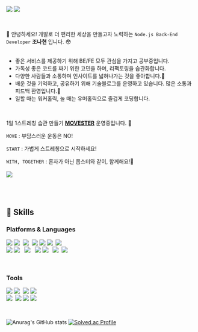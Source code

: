 <a href="https://jnhro1.github.io/" target="_blank"><img src="https://img.shields.io/badge/기술블로그-FF9933?style=flat-square&logo=Bloglovin&logoColor=white"/></a>
<a href="mailto:jnhro1@gmail.com" target="_blank"><img src="https://img.shields.io/badge/jnhro1@gmail.com-EA4335?style=flat-square&logo=Gmail&logoColor=white"/></a>

<br>

👋 안녕하세요! 개발로 더 편리한 세상을 만들고자 노력하는 `Node.js Back-End Developer` <b>조나현</b> 입니다. 😳<br><br>
- 좋은 서비스를 제공하기 위해 BE/FE 모두 관심을 가지고 공부중입니다.
- 가독성 좋은 코드를 짜기 위한 고민을 하며, 리팩토링을 습관화합니다.
- 다양한 사람들과 소통하며 인사이트를 넓혀나가는 것을 좋아합니다.🧐
- 배운 것을 기억하고, 공유하기 위해 기술블로그를 운영하고 있습니다. 많은 소통과 피드백 환영입니다.🥰
- 일할 때는 워커홀릭, 놀 때는 유머홀릭으로 즐겁게 코딩합니다.

<br>


1일 1스트레칭 습관 만들기  <b><a href="https://movester.kr" target="_blank">MOVESTER</a></b> 운영중입니다. 🏃


`MOVE` : 부담스러운 운동은 NO! 

`START` : 가볍게 스트레칭으로 시작하세요!

`WITH, TOGETHER` : 혼자가 아닌 뭅스터와 같이, 함께해요!👐<br><br>
<a href="https://movester.kr" target="_blank"><img src="https://img.shields.io/badge/MOVESTER 웹서비스 🏋-9994c4?style=flat-square&logo=&logoColor=white"/></a>&nbsp;

<br><br>

## 👊 Skills

### Platforms & Languages
<img src="https://img.shields.io/badge/JavaScript-F7DF1E?style=flat-square&logo=JavaScript&logoColor=white"/>&nbsp;<img src="https://img.shields.io/badge/Node.js-339933?style=flat-square&logo=Node.js&logoColor=white"/> &nbsp;<img src="https://img.shields.io/badge/MySQL-4479A1?style=flat-square&logo=MySQL&logoColor=white"/>&nbsp; <img src="https://img.shields.io/badge/JSON Web Tokens-000000?style=flat-square&logo=JSON Web Tokens&logoColor=white"/>&nbsp;<img src="https://img.shields.io/badge/Redis-DC382D?style=flat-square&logo=Redis&logoColor=white"/>&nbsp;<img src="https://img.shields.io/badge/NGINX-009639?style=flat-square&logo=NGINX&logoColor=white"/>&nbsp;  <img src="https://img.shields.io/badge/PM2-2B037A?style=flat-square&logo=PM2&logoColor=white"/>&nbsp; <br><img src="https://img.shields.io/badge/React-61DAFB?style=flat-square&logo=React&logoColor=white"/>&nbsp;<img src="https://img.shields.io/badge/Redux-764ABC?style=flat-square&logo=Redux&logoColor=white"/> &nbsp; <img src="https://img.shields.io/badge/styled-components-DB7093?style=flat-square&logo=styled-components&logoColor=white"/> &nbsp; <img src="https://img.shields.io/badge/HTML5-E34F26?style=flat-square&logo=HTML5&logoColor=white"/>&nbsp;<img src="https://img.shields.io/badge/CSS3-1572B6?style=flat-square&logo=CSS3&logoColor=white"/>&nbsp;&nbsp; <img src="https://img.shields.io/badge/ESLint-4B32C3?style=flat-square&logo=ESLint&logoColor=white"/>&nbsp; <img src="https://img.shields.io/badge/Prettier-F7B93E?style=flat-square&logo=Prettier&logoColor=white"/>

<br>

### Tools

<img src="https://img.shields.io/badge/VisualStudioCode-007ACC?style=flat-square&logo=VisualStudioCode&logoColor=white"/>&nbsp;<img src="https://img.shields.io/badge/Postman-FF6C37?style=flat-square&logo=Postman&logoColor=white"/>&nbsp; <img src="https://img.shields.io/badge/Sentry-362D59?style=flat-square&logo=Sentry&logoColor=white"/>&nbsp;<img src="https://img.shields.io/badge/Figma-F24E1E?style=flat-square&logo=Figma&logoColor=white"/><br><img src="https://img.shields.io/badge/Git-F05032?style=flat-square&logo=Git&logoColor=white"/>&nbsp; <img src="https://img.shields.io/badge/GitHub-181717?style=flat-square&logo=GitHub&logoColor=white"/>&nbsp;<img src="https://img.shields.io/badge/Slack-4A154B?style=flat-square&logo=Slack&logoColor=white"/>&nbsp;<img src="https://img.shields.io/badge/Notion-000000?style=flat-square&logo=Notion&logoColor=white"/>

<br>

![Anurag's GitHub stats](https://github-readme-stats.vercel.app/api?username=jnhro1&theme=onedark&show_icons=true)
[![Solved.ac Profile](http://mazassumnida.wtf/api/v2/generate_badge?boj=gugugu04)](https://solved.ac/gugugu04/)
